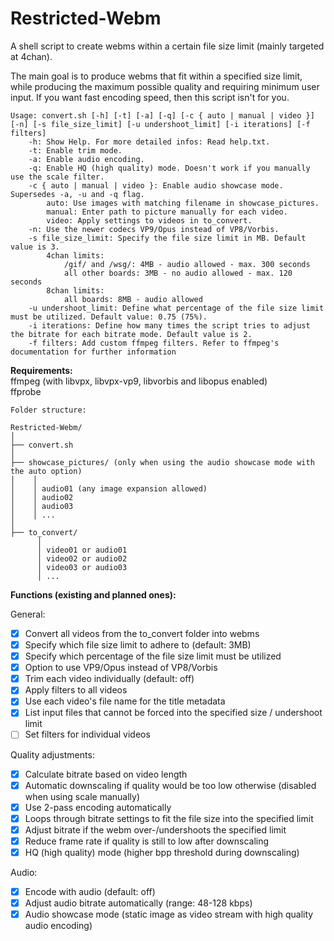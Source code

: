 # Restricted-Webm
A shell script to create webms within a certain file size limit (mainly targeted at 4chan).

The main goal is to produce webms that fit within a specified size limit, while producing the maximum possible quality and requiring minimum user input. If you want fast encoding speed, then this script isn't for you.  

```
Usage: convert.sh [-h] [-t] [-a] [-q] [-c { auto | manual | video }] [-n] [-s file_size_limit] [-u undershoot_limit] [-i iterations] [-f filters]
	-h: Show Help. For more detailed infos: Read help.txt.
	-t: Enable trim mode.
	-a: Enable audio encoding.
	-q: Enable HQ (high quality) mode. Doesn't work if you manually use the scale filter.
	-c { auto | manual | video }: Enable audio showcase mode. Supersedes -a, -u and -q flag.
		auto: Use images with matching filename in showcase_pictures.
		manual: Enter path to picture manually for each video.
		video: Apply settings to videos in to_convert.
	-n: Use the newer codecs VP9/Opus instead of VP8/Vorbis.
	-s file_size_limit: Specify the file size limit in MB. Default value is 3.
		4chan limits:
			/gif/ and /wsg/: 4MB - audio allowed - max. 300 seconds
			all other boards: 3MB - no audio allowed - max. 120 seconds
		8chan limits:
			all boards: 8MB - audio allowed
	-u undershoot_limit: Define what percentage of the file size limit must be utilized. Default value: 0.75 (75%).
	-i iterations: Define how many times the script tries to adjust the bitrate for each bitrate mode. Default value is 2.
	-f filters: Add custom ffmpeg filters. Refer to ffmpeg's documentation for further information

```

**Requirements:**  
ffmpeg (with libvpx, libvpx-vp9, libvorbis and libopus enabled)  
ffprobe  
```
Folder structure:

Restricted-Webm/
│
├── convert.sh
│
├── showcase_pictures/ (only when using the audio showcase mode with the auto option)
│    │ 
│    │ audio01 (any image expansion allowed)
│    │ audio02
│    │ audio03
│    │ ...
│
├── to_convert/
      │ 
      │ video01 or audio01
      │ video02 or audio02
      │ video03 or audio03
      │ ...

```

**Functions (existing and planned ones):**

General:  
- [x] Convert all videos from the to_convert folder into webms  
- [x] Specify which file size limit to adhere to (default: 3MB)
- [x] Specify which percentage of the file size limit must be utilized
- [x] Option to use VP9/Opus instead of VP8/Vorbis  
- [x] Trim each video individually (default: off)  
- [x] Apply filters to all videos  
- [x] Use each video's file name for the title metadata  
- [x] List input files that cannot be forced into the specified size / undershoot limit
- [ ] Set filters for individual videos  

Quality adjustments:  
- [x] Calculate bitrate based on video length  
- [x] Automatic downscaling if quality would be too low otherwise (disabled when using scale manually)
- [x] Use 2-pass encoding automatically  
- [x] Loops through bitrate settings to fit the file size into the specified limit  
- [x] Adjust bitrate if the webm over-/undershoots the specified limit
- [x] Reduce frame rate if quality is still to low after downscaling
- [x] HQ (high quality) mode (higher bpp threshold during downscaling)

Audio:  
- [x] Encode with audio (default: off)  
- [x] Adjust audio bitrate automatically (range: 48-128 kbps)
- [x] Audio showcase mode (static image as video stream with high quality audio encoding)